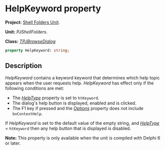 # HelpKeyword property

**Project:** [Shell Folders Unit](ShellFoldersUnit.md).

**Unit:** _PJShellFolders_.

**Class:** _[TPJBrowseDialog](TPJBrowseDialog.md)_

```pascal
property HelpKeyword: string;
```

## Description

_HelpKeyword_ contains a keyword keyword that determines which help topic appears when the user requests help. _HelpKeyword_ has effect only if the following conditions are met:

  * The _[HelpType](TPJBrowseDialogHelpType.md)_ property is set to `htKeyword`.
  * The dialog's help button is displayed, enabled and is clicked.
  * The F1 key if pressed and the _[Options](TPJBrowseDialogOptions.md)_ property does not include `boContextHelp`.

If _HelpKeyword_ is set to the default value of the empty string, and _[HelpType](TPJBrowseDialogHelpType.md)_ = `htKeyword` then any help button that is displayed is disabled.

**Note:** This property is only available when the unit is compiled with Delphi 6 or later.
